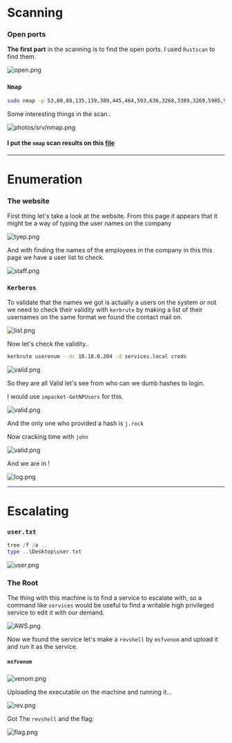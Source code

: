 
# Scanning

### Open ports
**The first part** in the scanning is to find the open ports. I used `Rustscan` to find them.

![open.png](../../photos/srv/open.png)

### `Nmap`

```bash
sudo nmap -p 53,80,88,135,139,389,445,464,593,636,3268,3389,3269,5985,9389,47001,49664,49666,49667,49665,49668,49674,49675,49676,49678,49679,49696,49706 -vvv -sV -sC -Pn -T4 -O -oN nmap 10.10.0.204
```


Some interesting things in the scan..

![photos/srv/nmap.png](../../photos/srv/nmap.png)

#### I put the `nmap` scan results on this [file](../../files/nmap_tryhackme_room_services.txt)

---

# Enumeration

### The website

First thing let's take a look at the website.
From this page it appears that it might be a way of typing the user names on the company

![tyep.png](../../photos/srv/tyep.png)

And with finding the names of the employees in the company in this this page we have a user list to check.

![staff.png](../../photos/srv/staff.png)

### `Kerberos`

To validate that the names we got is actually a users on the system or not we need to check their validity with `kerbrute` by making a list of their usernames on the same format we found the contact mail on.

![list.png](../../photos/srv/list.png)

Now let's check the validity..
```bash
kerbrute userenum --dc 10.10.0.204 -d services.local creds
```

![valid.png](../../photos/srv/valid.png)

So they are all Valid let's see from who can we dumb hashes to login.

I would use `impacket-GetNPUsers` for this.

![valid.png](../../photos/srv/hash.png)

And the only one who provided a hash is `j.rock`

Now cracking time with `john`

![valid.png](../../photos/srv/crack.png)

And we are in !

![log.png](../../photos/srv/log.png)

---

# Escalating

### `user.txt`

```powershell
tree /f /a ..
type ..\Desktop\user.txt
```

![user.png](../../photos/srv/user.png)

### The Root

The thing with this machine is to find a service to escalate with, so a command like `services` would be useful to find a writable high privileged service to edit it with our demand.

![AWS.png](../../photos/srv/AWS.png)

Now we found the service let's make a `revshell` by `msfvenom` and upload it  and run it as the service.

##### `msfvenom`

![venom.png](../../photos/srv/venom.png)

Uploading the executable on the machine and running it...

![rev.png](../../photos/srv/rev.png)

Got The `revshell` and the flag:

![flag.png](../../photos/srv/flag.png)